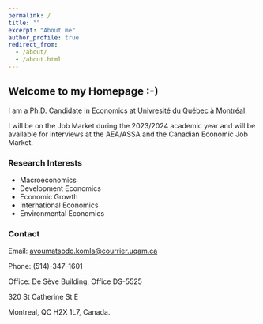 ```yaml
---
permalink: /
title: ""
excerpt: "About me"
author_profile: true
redirect_from: 
  - /about/
  - /about.html
---
```

## Welcome to my Homepage :-) 
 I am a Ph.D. Candidate in Economics at [Univresité du Québec à Montréal](https://economie.esg.uqam.ca/en/).
 
 I will be on the Job Market during the 2023/2024 academic year and will be available for interviews at the AEA/ASSA and the Canadian Economic Job Market.
 <!-- My [job market paper]() explores ... -->
### Research Interests
* Macroeconomics
* Development Economics
* Economic Growth
* International Economics
* Environmental Economics

### Contact
Email: [avoumatsodo.komla@courrier.uqam.ca](avoumatsodo.komla@courrier.uqam.ca)

Phone: (514)-347-1601

Office: De Sève Building, Office DS-5525

320 St Catherine St E

Montreal, QC H2X 1L7, Canada.

